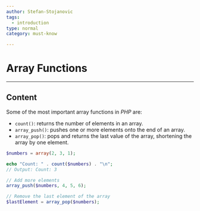 ```yaml
---
author: Stefan-Stojanovic
tags:
  - introduction
type: normal
category: must-know

---
```


# Array Functions

---

## Content

Some of the most important array functions in *PHP* are:

- `count()`: returns the number of elements in an array.
- `array_push()`: pushes one or more elements onto the end of an array.
- `array_pop()`: pops and returns the last value of the array, shortening the array by one element.

```php
$numbers = array(2, 3, 1);

echo "Count: " . count($numbers) . "\n";
// Output: Count: 3

// Add more elements
array_push($numbers, 4, 5, 6);

// Remove the last element of the array
$lastElement = array_pop($numbers);
```

